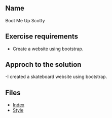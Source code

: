 ## Name

Boot Me Up Scotty

## Exercise requirements

- Create a website using bootstrap.

## Approch to the solution

-I created a skateboard website using bootstrap.

## Files

- [Index](index.html)
- [Style](style/style.scss)
